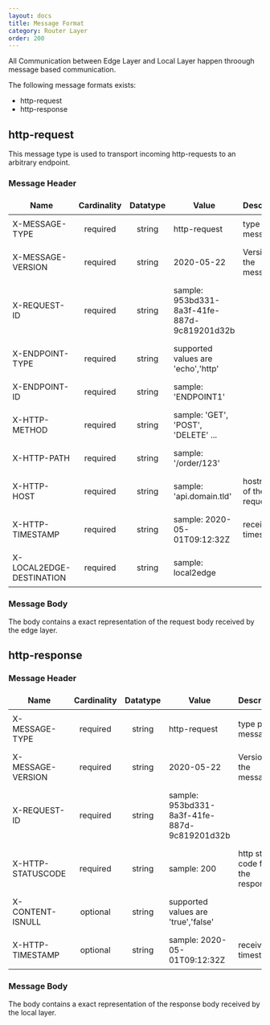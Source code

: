```yaml
---
layout: docs
title: Message Format
category: Router Layer
order: 200
---
```

All Communication between Edge Layer and Local Layer happen throough message based communication.

The following message formats exists:
* http-request
* http-response


## http-request

This message type is used to transport incoming http-requests to an arbitrary endpoint.

### Message Header

| Name | Cardinality | Datatype | Value | Description |
| -  |  :-: | :-: | - | - |
| X-MESSAGE-TYPE | required | string | http-request | type of the message |
| X-MESSAGE-VERSION | required | string | 2020-05-22 | Version of the message |
| X-REQUEST-ID | required | string | sample: 953bd331-8a3f-41fe-887d-9c819201d32b |
| X-ENDPOINT-TYPE | required | string | supported values are 'echo','http' |
| X-ENDPOINT-ID | required |string | sample: 'ENDPOINT1' |
| X-HTTP-METHOD | required | string | sample: 'GET', 'POST', 'DELETE' ... |
| X-HTTP-PATH | required | string | sample: '/order/123' |
| X-HTTP-HOST | required | string | sample: 'api.domain.tld' | hostname of the request |
| X-HTTP-TIMESTAMP | required | string | sample: 2020-05-01T09:12:32Z | received timestamp |
| X-LOCAL2EDGE-DESTINATION | required | string | sample: local2edge | |

### Message Body

The body contains a exact representation of the request body received by the edge layer.

## http-response

### Message Header

| Name | Cardinality | Datatype | Value | Description |
| -  |  :-: | :-: | - | - |
| X-MESSAGE-TYPE | required | string | http-request | type pf the message |
| X-MESSAGE-VERSION | required | string | 2020-05-22 | Version of the message |
| X-REQUEST-ID | required | string | sample: 953bd331-8a3f-41fe-887d-9c819201d32b |
| X-HTTP-STATUSCODE | required | string | sample: 200 | http status code for the response |
| X-CONTENT-ISNULL | optional | string | supported values are 'true','false' |
| X-HTTP-TIMESTAMP | optional | string | sample: 2020-05-01T09:12:32Z | received timestamp |

### Message Body

The body contains a exact representation of the response body received by the local layer.

<style>
td, th {
    border: 1px solid var(--secondary);
    padding: 0.5em;
}
</style>
